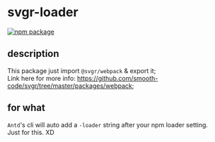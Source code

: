 # svgr-loader
[![npm package][npm-badge]][npm]

## description
This package just import `@svgr/webpack` & export it;
<br>
Link here for more info: https://github.com/smooth-code/svgr/tree/master/packages/webpack;

## for what
`Antd`'s cli will auto add a `-loader` string after your npm loader setting.
<br>
Just for this. XD

[npm-badge]: https://img.shields.io/npm/v/svgr-loader.png?style=flat-square
[npm]: https://www.npmjs.com/package/svgr-loader